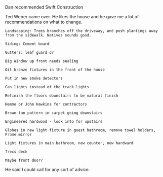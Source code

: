 Dan recommended Swift Construction

Ted Weber came over. He likes the house and he gave me a lot of recommendations on what to change. 
    
    Landscaping: Trees branches off the driveway, and push plantings away from the sidewalk. Natives sounds good.

    Siding: Cement board

    Gutters: leaf guard or

    Big Window up front needs sealing

    Oil bronze fixtures in the front of the house

    Put in new smoke detectors

    Can lights instead of the track lights

    Refinish the floors downstairs to be natural finish

    Hemme or John Hawkins for contractors

    Brown tan pattern in carpet going downstairs

    Engineered hardwood - look into for upstairs

    Globes in new light fixture in guest bathroom, remove towel holders, Frame mirror

    Light fixtures in main bathroom, new counter, new hardward

    Trecs deck

    Maybe front door? 

He said I could call for any sort of advice. 